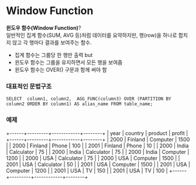 # Window Function
**윈도우 함수(Window Function)**?       
일반적인 집계 함수(SUM, AVG 등)처럼 데이터를 요약하지만, 
행(row)을 하나로 합치지 않고 각 행마다 결과를 보여주는 함수.         
- 집계 함수는 그룹당 한 행만 출력 but      
- 윈도우 함수는 그룹을 유지하면서 모든 행을 보여줌          
- 윈도우 함수는 OVER() 구문과 함께 써야 함
### 대표적인 문법구조
`SELECT 
column1, column2, 
AGG_FUNC(column3) OVER (PARTITION BY column2 ORDER BY column1) AS alias_name
FROM table_name;`

### 예제 
+------+---------+------------+--------+
| year | country | product    | profit |
+------+---------+------------+--------+
| 2000 | Finland | Computer   |   1500 |
| 2000 | Finland | Phone      |    100 |
| 2001 | Finland | Phone      |     10 |
| 2000 | India   | Calculator |     75 |
| 2000 | India   | Calculator |     75 |
| 2000 | India   | Computer   |   1200 |
| 2000 | USA     | Calculator |     75 |
| 2000 | USA     | Computer   |   1500 |
| 2001 | USA     | Calculator |     50 |
| 2001 | USA     | Computer   |   1500 |
| 2001 | USA     | Computer   |   1200 |
| 2001 | USA     | TV         |    150 |
| 2001 | USA     | TV         |    100 |
+------+---------+------------+--------+



